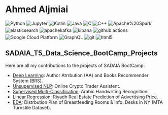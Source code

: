 # Ahmed Aljmiai
<p>
<img src=https://img.shields.io/badge/Python-%233776AB.svg?&style=for-the-badge&logo=python&logoColor=white alt=Python style="margin-bottom: 5px;" />
<img src=https://img.shields.io/badge/Jupyter-orange?style=for-the-badge&logo=Jupyter&logoColor=white alt=Jupyter style="margin-bottom: 5px;" />
<img src=https://img.shields.io/badge/Kotlin-%237F52FF.svg?&style=for-the-badge&logo=kotlin&logoColor=white alt=Kotlin style="margin-bottom: 5px;" />
<img src=https://img.shields.io/badge/Java-%23007396.svg?&style=for-the-badge&logo=java&logoColor=white alt=Java style="margin-bottom: 5px;" />
<img src=https://img.shields.io/badge/C-%23A8B9CC.svg?&style=for-the-badge&logo=c&logoColor=white alt=C style="margin-bottom: 5px;" />
<img src=https://img.shields.io/badge/C++-%2300599C.svg?&style=for-the-badge&logo=c++&logoColor=white alt=C++ style="margin-bottom: 5px;" />
<img src=https://img.shields.io/badge/Apache%20Spark-%23E25A1C.svg?&style=for-the-badge&logo=apachespark&logoColor=white alt=Apache%20Spark style="margin-bottom: 5px;" />
<img src=https://img.shields.io/badge/Elastic%20Search-%23005571.svg?&style=for-the-badge&logo=elasticsearch&logoColor=white alt=elasticsearch style="margin-bottom: 5px;" />
<img src=https://img.shields.io/badge/apache%20kafka-%23231F20.svg?&style=for-the-badge&logo=apachekafka&logoColor=white alt=apachekafka style="margin-bottom: 5px;" />
<img src=https://img.shields.io/badge/Kibana-%23005571.svg?&style=for-the-badge&logo=kibana&logoColor=white alt=kibana style="margin-bottom: 5px;" />
<img alt="github actions" src="https://img.shields.io/badge/-Github_Actions-%232088FF.svg?&style=for-the-badge&logo=github-actions&logoColor=white" />
<img alt="Google Cloud Platform" src="https://img.shields.io/badge/-Google_Cloud_Platform-%231a73e8.svg?&style=for-the-badge&logo=google-cloud&logoColor=white" />
<img alt="GraphQL" src="https://img.shields.io/badge/-GraphQL-%23E10098.svg?&style=for-the-badge&logo=graphql&logoColor=white" />
<img alt="git" src="https://img.shields.io/badge/-Git-%23F05032.svg?&style=for-the-badge&logo=git&logoColor=white" />

<img alt="html5" src="https://img.shields.io/badge/-HTML5-%23E34F26.svg?&style=for-the-badge&logo=html5&logoColor=white" />



</p>  

## SADAIA_T5_Data_Science_BootCamp_Projects
Here are all my contributions to the projects of SADAIA BootCamp:





* [Deep Learning](https://github.com/AAljmiai/SADAIA_T5_Data_Science_BootCamp_Projects/tree/main/Deep%20Learning): Author Atrrbution (AA) and Books Recommender System (BRS).
* [Unsupervised NLP](https://github.com/AAljmiai/SADAIA_T5_Data_Science_BootCamp_Projects/tree/main/NLP): Online Crypto Trader Assistent.
* [Supervised Multi-Classification](https://github.com/AAljmiai/SADAIA_T5_Data_Science_BootCamp_Projects/tree/main/Classification): Arabic Handwriting Recognition.
* [Linear Regression](https://github.com/AAljmiai/SADAIA_T5_Data_Science_BootCamp_Projects/tree/main/Regression): Riyadh Real Estate Prediction of Advertising Price.
* [EDA](https://github.com/AAljmiai/SADAIA_T5_Data_Science_BootCamp_Projects/tree/main/EDA): Distrbution Plan of Breastfeeding Rooms & Info. Desks in NY (MTA Turnstile Dataset).
